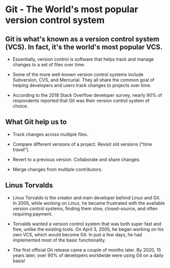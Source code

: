 # Git - The World's most popular version control system

## Git is what's known as a version control system (VCS). In fact, it's the world's most popular VCS.

- Essentially, version control is software that helps track and manage changes to a set of files over time.

- Some of the more well-known version control systems include Subversion, CVS, and Mercurial. They all share the common goal of helping developers and users track changes to projects over time.

- According to the 2018 Stack Overflow developer survey, nearly 90% of respondents reported that Git was their version control system of choice.

## What Git help us to

- Track changes across multiple files.

- Compare different versions of a project. Revisit old versions ("time travel").

- Revert to a previous version. Collaborate and share changes.

- Merge changes from multiple contributors.

## Linus Torvalds 

- Linux Torvalds is the creator and main developer behind Linux and Git. In 2005, while working on Linux, he became frustrated with the available version control systems, finding them slow, closed-source, and often requiring payment.

- Torvalds wanted a version control system that was both super fast and free, unlike the existing tools. On April 3, 2005, he began working on his own VCS, which would become Git. In just a few days, he had implemented most of the basic functionality.

- The first official Git release came a couple of months later. By 2020, 15 years later, over 90% of developers worldwide were using Git on a daily basis!
